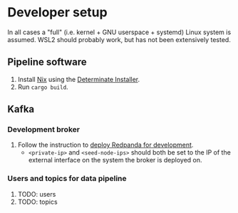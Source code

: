 # Developer setup

In all cases a "full" (i.e. kernel + GNU userspace + systemd) Linux system is assumed.
WSL2 should probably work, but has not been extensively tested.

## Pipeline software

1. Install [Nix](https://nixos.org/) using the [Determinate Installer](https://github.com/DeterminateSystems/nix-installer#usage).
2. Run `cargo build`.

## Kafka

### Development broker

1. Follow the instruction to [deploy Redpanda for development](https://docs.redpanda.com/docs/deploy/deployment-option/self-hosted/manual/production/dev-deployment/).
    - `<private-ip>` and `<seed-node-ips>` should both be set to the IP of the external interface on the system the broker is deployed on.

### Users and topics for data pipeline

1. TODO: users
2. TODO: topics
